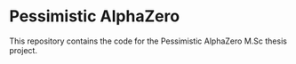 # Pessimistic AlphaZero

This repository contains the code for the Pessimistic AlphaZero M.Sc thesis project.

